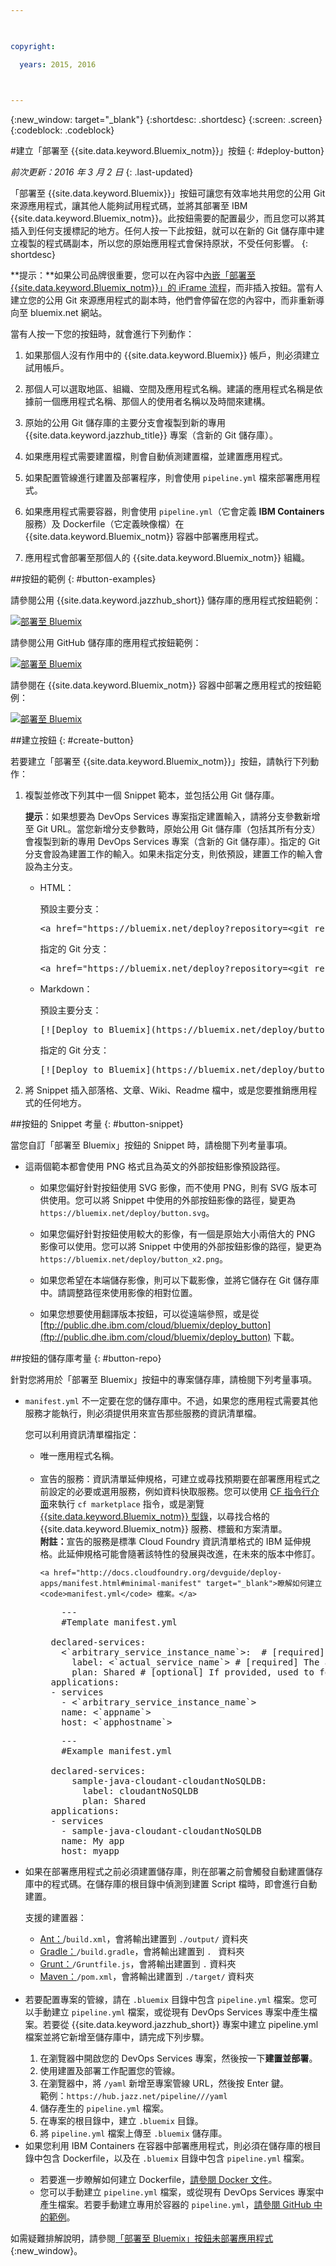 ```yaml
---

 

copyright:

  years: 2015, 2016

 

---
```


{:new_window: target="_blank"}
{:shortdesc: .shortdesc}
{:screen: .screen}
{:codeblock: .codeblock}


#建立「部署至 {{site.data.keyword.Bluemix_notm}}」按鈕 {: #deploy-button} 

*前次更新：2016 年 3 月 2 日*
{: .last-updated} 

「部署至 {{site.data.keyword.Bluemix}}」按鈕可讓您有效率地共用您的公用 Git 來源應用程式，讓其他人能夠試用程式碼，並將其部署至 IBM {{site.data.keyword.Bluemix_notm}}。此按鈕需要的配置最少，而且您可以將其插入到任何支援標記的地方。任何人按一下此按鈕，就可以在新的 Git 儲存庫中建立複製的程式碼副本，所以您的原始應用程式會保持原狀，不受任何影響。
{: shortdesc} 

**提示：**如果公司品牌很重要，您可以在內容中[內嵌「部署至 {{site.data.keyword.Bluemix_notm}}」的 iFrame 流程](../develop/deploy_button_embed.html)，而非插入按鈕。當有人建立您的公用 Git 來源應用程式的副本時，他們會停留在您的內容中，而非重新導向至 bluemix.net 網站。 

當有人按一下您的按鈕時，就會進行下列動作： 

1. 如果那個人沒有作用中的 {{site.data.keyword.Bluemix}} 帳戶，則必須建立試用帳戶。 

2. 那個人可以選取地區、組織、空間及應用程式名稱。建議的應用程式名稱是依據前一個應用程式名稱、那個人的使用者名稱以及時間來建構。 

3. 原始的公用 Git 儲存庫的主要分支會複製到新的專用 {{site.data.keyword.jazzhub_title}} 專案（含新的 Git 儲存庫）。 

4. 如果應用程式需要建置檔，則會自動偵測建置檔，並建置應用程式。 

5. 如果配置管線進行建置及部署程序，則會使用 `pipeline.yml` 檔來部署應用程式。

6. 如果應用程式需要容器，則會使用 `pipeline.yml`（它會定義 **IBM Containers** 服務）及 Dockerfile（它定義映像檔）在 {{site.data.keyword.Bluemix_notm}} 容器中部署應用程式。 

7. 應用程式會部署至那個人的 {{site.data.keyword.Bluemix_notm}} 組織。 

##按鈕的範例 {: #button-examples} 

請參閱公用 {{site.data.keyword.jazzhub_short}} 儲存庫的應用程式按鈕範例：

<p>
<a class="xref" href="https://bluemix.net/deploy?repository=https://hub.jazz.net/git/idsorg/sample-java-cloudant" target="_blank" title="（在新分頁或視窗中開啟）"><img class="image" src="images/deploy_buttonx2.png" alt="部署至 Bluemix" /></a>
</p> 

請參閱公用 GitHub 儲存庫的應用程式按鈕範例： 

<p>
<a class="xref" href="https://bluemix.net/deploy?repository=https://github.com/ibmjstart/bluemix-node-mysql-uploader" target="_blank" title="（在新分頁或視窗中開啟）"><img class="image" src="images/deploy_buttonx2.png" alt="部署至 Bluemix" /></a>
</p> 

請參閱在 {{site.data.keyword.Bluemix_notm}} 容器中部署之應用程式的按鈕範例： 

<p>
<a class="xref" href="https://bluemix.net/deploy?repository=https://github.com/Puquios/hello-containers" target="_blank" title="（在新分頁或視窗中開啟）"><img class="image" src="images/deploy_buttonx2.png" alt="部署至 Bluemix" /></a>
</p> 

##建立按鈕 {: #create-button}

若要建立「部署至 {{site.data.keyword.Bluemix_notm}}」按鈕，請執行下列動作： 

<ol>
<li> 複製並修改下列其中一個 Snippet 範本，並包括公用 Git 儲存庫。

<p></p>
<p>
<strong>提示</strong>：如果想要為 DevOps Services 專案指定建置輸入，請將分支參數新增至 Git URL。當您新增分支參數時，原始公用 Git 儲存庫（包括其所有分支）會複製到新的專用 DevOps Services 專案（含新的 Git 儲存庫）。指定的 Git 分支會設為建置工作的輸入。如果未指定分支，則依預設，建置工作的輸入會設為主分支。</p>
<ul>
<li>HTML：<p>
預設主要分支：
</p>
<pre class="codeblock">
&lt;a href="https://bluemix.net/deploy?repository=&lt;git_repository_URL>" # [required]&gt;&lt;img src="https://bluemix.net/deploy/button.png" alt="Deploy to Bluemix"&gt;&lt;/a&gt;
</pre>
<p>
指定的 Git 分支：
</p>
<pre class="codeblock">
&lt;a href="https://bluemix.net/deploy?repository=&lt;git_repository_URL&gt;&branch=&lt;git_branch>" # [required]&gt;&lt;img src="https://bluemix.net/deploy/button.png" alt="Deploy to Bluemix"&gt;&lt;/a&gt;
</pre>
</li>
<li>Markdown：
<p>
預設主要分支：
</p>
<pre class="codeblock">
[&#33;[Deploy to Bluemix]&#40;https://bluemix.net/deploy/button.png&#41;]&#40;https://bluemix.net/deploy?repository=&lt;git_repository_URL> # [required]&#41;
</pre>
<p>指定的 Git 分支：
</p>
<pre class="codeblock">
[&#33;[Deploy to Bluemix]&#40;https://bluemix.net/deploy/button.png&#41;]&#40;https://bluemix.net/deploy?repository=&lt;git_repository_URL> &branch=&lt;git_branch&gt; # [required]&#41;
</pre>
</li>
</ul>
</li>
<li>將 Snippet 插入部落格、文章、Wiki、Readme 檔中，或是您要推銷應用程式的任何地方。</li>
</ol>

##按鈕的 Snippet 考量 {: #button-snippet}

當您自訂「部署至 Bluemix」按鈕的 Snippet 時，請檢閱下列考量事項。 

* 這兩個範本都會使用 PNG 格式且為英文的外部按鈕影像預設路徑。 

    * 如果您偏好針對按鈕使用 SVG 影像，而不使用 PNG，則有 SVG 版本可供使用。您可以將 Snippet 中使用的外部按鈕影像的路徑，變更為 `https://bluemix.net/deploy/button.svg`。
	
	* 如果您偏好針對按鈕使用較大的影像，有一個是原始大小兩倍大的 PNG 影像可以使用。您可以將 Snippet 中使用的外部按鈕影像的路徑，變更為 `https://bluemix.net/deploy/button_x2.png`。 
	
	* 如果您希望在本端儲存影像，則可以下載影像，並將它儲存在 Git 儲存庫中。請調整路徑來使用影像的相對位置。 
	
	* 如果您想要使用翻譯版本按鈕，可以從遠端參照，或是從 [ftp://public.dhe.ibm.com/cloud/bluemix/deploy_button](ftp://public.dhe.ibm.com/cloud/bluemix/deploy_button) 下載。 
	
##按鈕的儲存庫考量 {: #button-repo} 

針對您將用於「部署至 Bluemix」按鈕中的專案儲存庫，請檢閱下列考量事項。 

<ul>
<li><code>manifest.yml</code> 不一定要在您的儲存庫中。不過，如果您的應用程式需要其他服務才能執行，則必須提供用來宣告那些服務的資訊清單檔。  

您可以利用資訊清單檔指定： 
    <ul>
    <li>唯一應用程式名稱。</li>  
    <li>宣告的服務：資訊清單延伸規格，可建立或尋找預期要在部署應用程式之前設定的必要或選用服務，例如資料快取服務。您可以使用 <a href="https://github.com/cloudfoundry/cli/releases">CF 指令行介面</a>來執行 <code>cf marketplace</code> 指令，或是瀏覽 <a href="https://console.ng.bluemix.net/?ssoLogout=true&cm_mmc=developerWorks-_-dWdevcenter-_-devops-services-_-lp#/store">{{site.data.keyword.Bluemix_notm}} 型錄</a>，以尋找合格的 {{site.data.keyword.Bluemix_notm}} 服務、標籤和方案清單。    
    <strong>附註：</strong>宣告的服務是標準 Cloud Foundry 資訊清單格式的 IBM 延伸規格。此延伸規格可能會隨著該特性的發展與改進，在未來的版本中修訂。
	
	<a href="http://docs.cloudfoundry.org/devguide/deploy-apps/manifest.html#minimal-manifest" target="_blank">瞭解如何建立 <code>manifest.yml</code> 檔案。</a>  
<pre class="codeblock">
	---
    #Template manifest.yml

  declared-services:
    &lt;`arbitrary_service_instance_name`&gt;:  # [required]
      label: &lt;`actual_service_name`&gt; # [required] The actual service name from market place
      plan: Shared # [optional] If provided, used to fetch the declared service. Otherwise, defaults to 'Free' or 'free'.
  applications:
  - services
    - &lt;`arbitrary_service_instance_name`&gt;
    name: &lt;`appname`&gt;
    host: &lt;`apphostname`&gt;
</pre>

<pre class="codeblock">
	---
    #Example manifest.yml

  declared-services: 
      sample-java-cloudant-cloudantNoSQLDB:
        label: cloudantNoSQLDB
        plan: Shared
  applications:
  - services
    - sample-java-cloudant-cloudantNoSQLDB
    name: My app
    host: myapp
</pre>
   </li>
   </ul>
	<li> 如果在部署應用程式之前必須建置儲存庫，則在部署之前會觸發自動建置儲存庫中的程式碼。在儲存庫的根目錄中偵測到建置 Script 檔時，即會進行自動建置。
	
支援的建置器：<ul>
		<li> <a href="http://ant.apache.org/manual/using.html" target="_blank">Ant：</a>/<code>build.xml</code>，會將輸出建置到 <code>./output/</code> 資料夾</li>
		<li> <a href="http://docs.cloudfoundry.org/buildpacks/java/build-tool-int.html#gradle" target="_blank">Gradle：</a><code>/build.gradle</code>，會將輸出建置到 <code>. </code> 資料夾 </i>
		<li> <a href="http://gruntjs.com/getting-started#the-gruntfile" target="_blank">Grunt：</a><code>/Gruntfile.js</code>，會將輸出建置到 <code>.</code> 資料夾</li>
		<li> <a href="http://docs.cloudfoundry.org/buildpacks/java/build-tool-int.html#maven" target="_blank">Maven：</a><code>/pom.xml</code>，會將輸出建置到 <code>./target/</code> 資料夾</li>
	   </ul>
	</li>	
	<li>若要配置專案的管線，請在 <code>.bluemix</code> 目錄中包含 <code>pipeline.yml</code> 檔案。您可以手動建立 <code>pipeline.yml</code> 檔案，或從現有 DevOps Services 專案中產生檔案。若要從 {{site.data.keyword.jazzhub_short}} 專案中建立 pipeline.yml 檔案並將它新增至儲存庫中，請完成下列步驟。
<ol>
<li>在瀏覽器中開啟您的 DevOps Services 專案，然後按一下<b>建置並部署</b>。</li>
<li>使用建置及部署工作配置您的管線。</li>
<li>在瀏覽器中，將 <code>/yaml</code> 新增至專案管線 URL，然後按 Enter 鍵。
<br>範例：<code>https://hub.jazz.net/pipeline/<owner>/<project_name>/yaml</code></li>
<li>儲存產生的 <code>pipeline.yml</code> 檔案。</li>
<li>在專案的根目錄中，建立 <code>.bluemix</code> 目錄。</li>
<li>將 <code>pipeline.yml</code> 檔案上傳至 <code>.bluemix</code> 儲存庫。</li>
</ol> </li>
	<li>如果您利用 <stong>IBM Containers</strong> 在容器中部署應用程式，則必須在儲存庫的根目錄中包含 Dockerfile，以及在 <code>.bluemix</code> 目錄中包含 <code>pipeline.yml</code> 檔案。
	<ul>
	    <li> 若要進一步瞭解如何建立 Dockerfile，<a href="https://docs.docker.com/reference/builder/" target="_blank">請參閱 Docker 文件</a>。</li>
	    <li>您可以手動建立 <code>pipeline.yml</code> 檔案，或從現有 DevOps Services 專案中產生檔案。若要手動建立專用於容器的 <code>pipeline.yml</code>，<a href="https://github.com/Puquios/" target="_blank">請參閱 GitHub 中的範例</a>。</li>
        </ul>

 </li>
 </ul>
</ul>

如需疑難排解說明，請參閱[「部署至 Bluemix」按鈕未部署應用程式](../troubleshoot/index.html#deploytobluemixbuttondoesntdeployanapp){:new_window}。	
